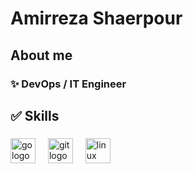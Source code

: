 <h1 align="left">Amirreza Shaerpour</h1>

###

<h2 align="left"> About me</h2>

###

<h3 align="left">✨ DevOps / IT Engineer</h3>

###

<h2 align="left"> ✅ Skills </h2>

###

<div align="left">
  <img src="https://cdn.jsdelivr.net/gh/devicons/devicon/icons/go/go-original.svg" height="40" alt="go logo"  />
  <img width="12" />
  <img src="https://cdn.jsdelivr.net/gh/devicons/devicon/icons/git/git-original.svg" height="40" alt="git logo"  />
  <img width="12" />
  <img src="https://cdn.jsdelivr.net/gh/devicons/devicon/icons/linux/linux-original.svg" height="40" alt="linux logo"  />
</div>

###

















